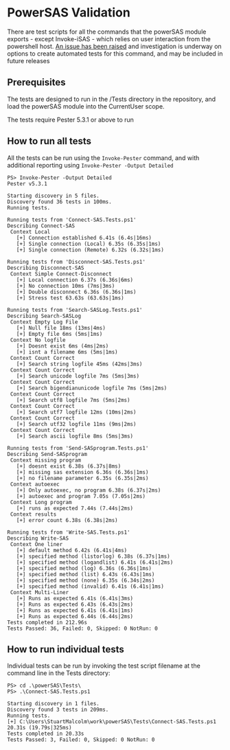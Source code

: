 # PowerSAS Validation

There are test scripts for all the commands that the powerSAS module exports - except Invoke-iSAS - which 
relies on user interaction from the powershell host. [An issue has been raised](https://github.com/metadatadriven/powerSAS/issues/1) and investigation is underway on options to create 
automated tests for this command, and may be included in future releases

## Prerequisites

The tests are designed to run in the /Tests directory in the repository, and load the powerSAS module into the CurrentUser scope.

The tests require Pester 5.3.1 or above to run

## How to run all tests

All the tests can be run using the `Invoke-Pester` command, and with additional reporting using `Invoke-Pester -Output Detailed`

```
PS> Invoke-Pester -Output Detailed
Pester v5.3.1

Starting discovery in 5 files.
Discovery found 36 tests in 100ms.
Running tests.

Running tests from 'Connect-SAS.Tests.ps1'
Describing Connect-SAS
 Context Local
   [+] Connection established 6.41s (6.4s|16ms)
   [+] Single connection (Local) 6.35s (6.35s|1ms)
   [+] Single connection (Remote) 6.32s (6.32s|1ms)

Running tests from 'Disconnect-SAS.Tests.ps1'
Describing Disconnect-SAS
 Context Simple Connect-Disconnect
   [+] Local connection 6.37s (6.36s|6ms)
   [+] No connection 10ms (7ms|3ms)
   [+] Double disconnect 6.36s (6.36s|1ms)
   [+] Stress test 63.63s (63.63s|1ms)

Running tests from 'Search-SASLog.Tests.ps1'
Describing Search-SASLog
 Context Empty Log File
   [+] Null file 18ms (13ms|4ms)
   [+] Empty file 6ms (5ms|1ms)
 Context No logfile
   [+] Doesnt exist 6ms (4ms|2ms)
   [+] isnt a filename 6ms (5ms|1ms)
 Context Count Correct
   [+] Search string logfile 45ms (42ms|3ms)
 Context Count Correct
   [+] Search unicode logfile 7ms (5ms|3ms)
 Context Count Correct
   [+] Search bigendianunicode logfile 7ms (5ms|2ms)
 Context Count Correct
   [+] Search utf8 logfile 7ms (5ms|2ms)
 Context Count Correct
   [+] Search utf7 logfile 12ms (10ms|2ms)
 Context Count Correct
   [+] Search utf32 logfile 11ms (9ms|2ms)
 Context Count Correct
   [+] Search ascii logfile 8ms (5ms|3ms)

Running tests from 'Send-SASprogram.Tests.ps1'
Describing Send-SASprogram
 Context missing program
   [+] doesnt exist 6.38s (6.37s|8ms)
   [+] missing sas extension 6.36s (6.36s|1ms)
   [+] no filename parameter 6.35s (6.35s|2ms)
 Context autoexec
   [+] Only autoexec, no program 6.38s (6.37s|2ms)
   [+] autoexec and program 7.05s (7.05s|2ms)
 Context Long program
   [+] runs as expected 7.44s (7.44s|2ms)
 Context results
   [+] error count 6.38s (6.38s|2ms)

Running tests from 'Write-SAS.Tests.ps1'
Describing Write-SAS
 Context One liner
   [+] default method 6.42s (6.41s|4ms)
   [+] specified method (listorlog) 6.38s (6.37s|1ms)
   [+] specified method (logandlist) 6.41s (6.41s|2ms)
   [+] specified method (log) 6.36s (6.36s|1ms)
   [+] specified method (list) 6.43s (6.43s|1ms)
   [+] specified method (none) 6.35s (6.34s|2ms)
   [+] specified method (invalid) 6.41s (6.41s|1ms)
 Context Multi-Liner
   [+] Runs as expected 6.41s (6.41s|3ms)
   [+] Runs as expected 6.43s (6.43s|2ms)
   [+] Runs as expected 6.41s (6.41s|1ms)
   [+] Runs as expected 6.44s (6.44s|2ms)
Tests completed in 212.96s
Tests Passed: 36, Failed: 0, Skipped: 0 NotRun: 0
```

## How to run individual tests

Individual tests can be run by invoking the test script filename at the command line in the Tests directory:
```
PS> cd .\powerSAS\Tests\
PS> .\Connect-SAS.Tests.ps1

Starting discovery in 1 files.
Discovery found 3 tests in 209ms.
Running tests.
[+] C:\Users\StuartMalcolm\work\powerSAS\Tests\Connect-SAS.Tests.ps1 20.31s (19.79s|325ms)
Tests completed in 20.33s
Tests Passed: 3, Failed: 0, Skipped: 0 NotRun: 0
```
